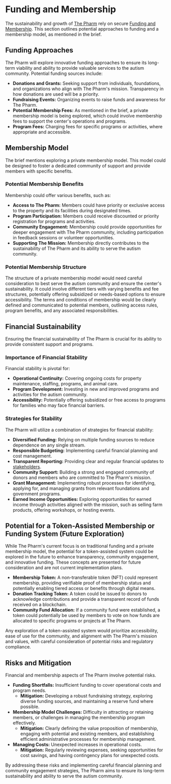 # Funding and Membership

The sustainability and growth of [The Pharm](index.html#the-pharm) rely on secure [Funding and Membership](funding_and_membership.html#funding-and-membership). This section outlines potential approaches to funding and a membership model, as mentioned in the brief.

## Funding Approaches

The Pharm will explore innovative funding approaches to ensure its long-term viability and ability to provide valuable services to the autism community. Potential funding sources include:

*   **Donations and Grants:** Seeking support from individuals, foundations, and organizations who align with The Pharm's mission. Transparency in how donations are used will be a priority.
*   **Fundraising Events:** Organizing events to raise funds and awareness for The Pharm.
*   **Potential Membership Fees:** As mentioned in the brief, a private membership model is being explored, which could involve membership fees to support the center's operations and programs.
*   **Program Fees:** Charging fees for specific programs or activities, where appropriate and accessible.

## Membership Model

The brief mentions exploring a private membership model. This model could be designed to foster a dedicated community of support and provide members with specific benefits.

### Potential Membership Benefits

Membership could offer various benefits, such as:

*   **Access to The Pharm:** Members could have priority or exclusive access to the property and its facilities during designated times.
*   **Program Participation:** Members could receive discounted or priority registration for programs and activities.
*   **Community Engagement:** Membership could provide opportunities for deeper engagement with The Pharm community, including participation in feedback sessions or volunteer opportunities.
*   **Supporting The Mission:** Membership directly contributes to the sustainability of The Pharm and its ability to serve the autism community.

### Potential Membership Structure

The structure of a private membership model would need careful consideration to best serve the autism community and ensure the center's sustainability. It could involve different tiers with varying benefits and fee structures, potentially offering subsidized or needs-based options to ensure accessibility. The terms and conditions of membership would be clearly defined and communicated to potential members, outlining access rules, program benefits, and any associated responsibilities.

## Financial Sustainability

Ensuring the financial sustainability of The Pharm is crucial for its ability to provide consistent support and programs.

### Importance of Financial Stability

Financial stability is pivotal for:

*   **Operational Continuity:** Covering ongoing costs for property maintenance, staffing, programs, and animal care.
*   **Program Development:** Investing in new and improved programs and activities for the autism community.
*   **Accessibility:** Potentially offering subsidized or free access to programs for families who may face financial barriers.

### Strategies for Stability

The Pharm will utilize a combination of strategies for financial stability:

*   **Diversified Funding:** Relying on multiple funding sources to reduce dependence on any single stream.
*   **Responsible Budgeting:** Implementing careful financial planning and cost management.
*   **Transparent Reporting:** Providing clear and regular financial updates to [stakeholders](index.html#stakeholders).
*   **Community Support:** Building a strong and engaged community of donors and members who are committed to The Pharm's mission.
*   **Grant Management:** Implementing robust processes for identifying, applying for, and managing grants from relevant foundations and government programs.
*   **Earned Income Opportunities:** Exploring opportunities for earned income through activities aligned with the mission, such as selling farm products, offering workshops, or hosting events.

## Potential for a Token-Assisted Membership or Funding System (Future Exploration)

While The Pharm's current focus is on traditional funding and a private membership model, the potential for a token-assisted system could be explored in the future to enhance transparency, community engagement, and innovative funding. These concepts are presented for future consideration and are not current implementation plans.

*   **Membership Token:** A non-transferable token (NFT) could represent membership, providing verifiable proof of membership status and potentially enabling tiered access or benefits through digital means.
*   **Donation Tracking Token:** A token could be issued to donors to acknowledge contributions and provide a transparent record of funds received on a blockchain.
*   **Community Fund Allocation:** If a community fund were established, a token could potentially be used by members to vote on how funds are allocated to specific programs or projects at The Pharm.

Any exploration of a token-assisted system would prioritize accessibility, ease of use for the community, and alignment with The Pharm's mission and values, with careful consideration of potential risks and regulatory compliance.

## Risks and Mitigation

Financial and membership aspects of The Pharm involve potential risks.

*   **Funding Shortfalls:** Insufficient funding to cover operational costs and program needs.
    *   **Mitigation:** Developing a robust fundraising strategy, exploring diverse funding sources, and maintaining a reserve fund where possible.
*   **Membership Model Challenges:** Difficulty in attracting or retaining members, or challenges in managing the membership program effectively.
    *   **Mitigation:** Clearly defining the value proposition of membership, engaging with potential and existing members, and establishing efficient administrative processes for membership management.
*   **Managing Costs:** Unexpected increases in operational costs.
    *   **Mitigation:** Regularly reviewing expenses, seeking opportunities for cost savings, and having contingency plans for unexpected costs.

By addressing these risks and implementing careful financial planning and community engagement strategies, The Pharm aims to ensure its long-term sustainability and ability to serve the autism community.
